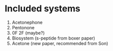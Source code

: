 # Included systems
1. Acetonephone
2. Pentonone
3. 0F 2F (maybe?)
4. Biosystem (s-peptide from boxer paper)
5. Acetone (new paper, recommended from Son)
